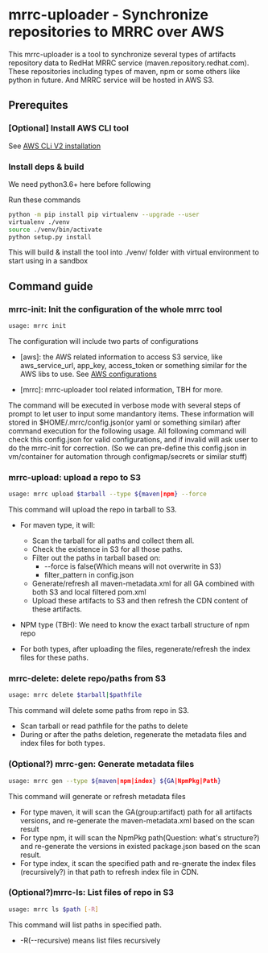 # mrrc-uploader - Synchronize repositories to MRRC over AWS

This mrrc-uploader is a tool to synchronize several types of artifacts repository data to RedHat MRRC service (maven.repository.redhat.com). These repositories including types of maven, npm or some others like python in future. And MRRC service will be hosted in AWS S3.

## Prerequites

### [Optional] Install AWS CLI tool

See [AWS CLi V2 installation](https://docs.aws.amazon.com/cli/latest/userguide/install-cliv2-linux.html#cliv2-linux-install)

### Install deps & build

We need python3.6+ here before following

Run these commands

```bash
python -m pip install pip virtualenv --upgrade --user
virtualenv ./venv
source ./venv/bin/activate
python setup.py install 
```

This will build & install the tool into ./venv/ folder with virtual environment to start using in a sandbox

## Command guide

### mrrc-init: Init the configuration of the whole mrrc tool

```bash
usage: mrrc init
```

The configuration will include two parts of configurations

* [aws]: the AWS related information to access S3 service, like aws_service_url, app_key, access_token or something similar for the AWS libs to use. See [AWS configurations](https://boto3.amazonaws.com/v1/documentation/api/latest/guide/configuration.html)

* [mrrc]: mrrc-uploader tool related information, TBH for more.  

The command will be executed in verbose mode with several steps of prompt to let user to input some mandantory items.
These information will stored in $HOME/.mrrc/config.json(or yaml or something similar) after command execution for the following usage.
All following command will check this config.json for valid configurations, and if invalid will ask user to do the mrrc-init for correction.
(So we can pre-define this config.json in vm/container for automation through configmap/secrets or similar stuff)

### mrrc-upload: upload a repo to S3

```bash
usage: mrrc upload $tarball --type ${maven|npm} --force 
```

This command will upload the repo in tarball to S3.

* For maven type, it will:
  * Scan the tarball for all paths and collect them all.
  * Check the existence in S3 for all those paths.
  * Filter out the paths in tarball based on:
    * --force is false(Which means will not overwrite in S3)
    * filter_pattern in config.json
  * Generate/refresh all maven-metadata.xml for all GA combined with both S3 and local filtered pom.xml
  * Upload these artifacts to S3 and then refresh the CDN content of these artifacts.

* NPM type (TBH): We need to know the exact tarball structure of npm repo

* For both types, after uploading the files, regenerate/refresh the index files for these paths.

### mrrc-delete: delete repo/paths from S3

```bash
usage: mrrc delete $tarball|$pathfile
```

This command will delete some paths from repo in S3.

* Scan tarball or read pathfile for the paths to delete
* During or after the paths deletion, regenerate the metadata files and index files for both types.

### (Optional?) mrrc-gen: Generate metadata files

```bash
usage: mrrc gen --type ${maven|npm|index} ${GA|NpmPkg|Path}
```

This command will generate or refresh metadata files

* For type maven, it will scan the GA(group:artifact) path for all artifacts versions, and re-generate the maven-metadata.xml based on the scan result
* For type npm, it will scan the NpmPkg path(Question: what's structure?) and re-generate the versions in existed package.json based on the scan result.
* For type index, it scan the specified path and re-gnerate the index files (recursively?) in that path to refresh index file in CDN.

### (Optional?)mrrc-ls: List files of repo in S3

```bash
usage: mrrc ls $path [-R]
```

This command will list paths in specified path.

* -R(--recursive) means list files recursively

